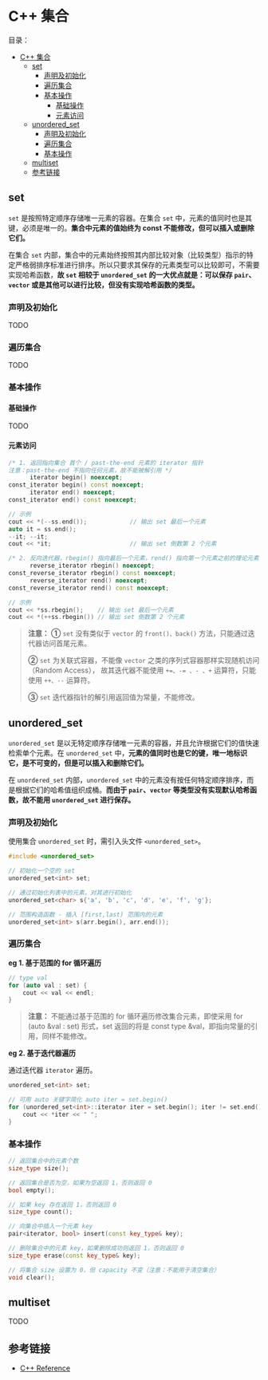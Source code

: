 # C++ 集合

目录：

- [C++ 集合](#c-集合)
  - [set](#set)
    - [声明及初始化](#声明及初始化)
    - [遍历集合](#遍历集合)
    - [基本操作](#基本操作)
      - [基础操作](#基础操作)
      - [元素访问](#元素访问)
  - [unordered_set](#unordered_set)
    - [声明及初始化](#声明及初始化-1)
    - [遍历集合](#遍历集合-1)
    - [基本操作](#基本操作-1)
  - [multiset](#multiset)
  - [参考链接](#参考链接)

## set

`set` 是按照特定顺序存储唯一元素的容器。在集合 `set` 中，元素的值同时也是其键，必须是唯一的。**集合中元素的值始终为 const 不能修改，但可以插入或删除它们。**

在集合 `set` 内部，集合中的元素始终按照其内部比较对象（比较类型）指示的特定严格弱排序标准进行排序。所以只要求其保存的元素类型可以比较即可，不需要实现哈希函数，**故 `set` 相较于 `unordered_set` 的一大优点就是：可以保存 `pair`、`vector` 或是其他可以进行比较，但没有实现哈希函数的类型。**

### 声明及初始化

TODO

### 遍历集合

TODO

### 基本操作

#### 基础操作

TODO

#### 元素访问

```C++
/* 1. 返回指向集合 首个 / past-the-end 元素的 iterator 指针
注意：past-the-end 不指向任何元素，故不能被解引用 */
      iterator begin() noexcept;
const_iterator begin() const noexcept;
      iterator end() noexcept;
const_iterator end() const noexcept;

// 示例
cout << *(--ss.end());            // 输出 set 最后一个元素
auto it = ss.end();
--it; --it;
cout << *it;                      // 输出 set 倒数第 2 个元素

/* 2. 反向迭代器，rbegin() 指向最后一个元素，rend() 指向第一个元素之前的理论元素，不可解引用 */
      reverse_iterator rbegin() noexcept;
const_reverse_iterator rbegin() const noexcept;
      reverse_iterator rend() noexcept;
const_reverse_iterator rend() const noexcept;

// 示例
cout << *ss.rbegin();    // 输出 set 最后一个元素
cout << *(++ss.rbegin()) // 输出 set 倒数第 2 个元素
```

> **注意：**
> **①** `set` 没有类似于 `vector` 的 `front()、back()` 方法，只能通过迭代器访问首尾元素。
>
> **②** `set` 为关联式容器，不能像 `vector` 之类的序列式容器那样实现随机访问（Random Access），
故其迭代器不能使用 `+=、-= 、- 、+` 运算符，只能使用 `++、--` 运算符。
>
> **③** `set` 迭代器指针的解引用返回值为常量，不能修改。

## unordered_set

`unordered_set` 是以无特定顺序存储唯一元素的容器，并且允许根据它们的值快速检索单个元素。在 `unordered_set` 中，**元素的值同时也是它的键，唯一地标识它，是不可变的，但是可以插入和删除它们。**

在 `unordered_set` 内部，`unordered_set` 中的元素没有按任何特定顺序排序，而是根据它们的哈希值组织成桶。**而由于 `pair`、`vector` 等类型没有实现默认哈希函数，故不能用 `unordered_set` 进行保存。**

### 声明及初始化

使用集合 `unordered_set` 时，需引入头文件 `<unordered_set>`。

```C++
#include <unordered_set>

// 初始化一个空的 set
unordered_set<int> set;

// 通过初始化列表中的元素，对其进行初始化
unordered_set<char> s{'a', 'b', 'c', 'd', 'e', 'f', 'g'};

// 范围构造函数 - 插入 [first,last) 范围内的元素
unordered_set<int> s(arr.begin(), arr.end());
```

### 遍历集合

**eg 1. 基于范围的 for 循环遍历**

```C++
// type val
for (auto val : set) {
    cout << val << endl;
}
```

> **注意：** 不能通过基于范围的 for 循环遍历修改集合元素，即使采用 for (auto &val : set) 形式，set 返回的将是 const type &val，即指向常量的引用，同样不能修改。

**eg 2. 基于迭代器遍历**

通过迭代器 `iterator` 遍历。

```C++
unordered_set<int> set;

// 可用 auto 关键字简化 auto iter = set.begin()
for (unordered_set<int>::iterator iter = set.begin(); iter != set.end(); ++iter) {
    cout << *iter << " ";
}
```

### 基本操作

```C++
// 返回集合中的元素个数
size_type size();

// 返回集合是否为空，如果为空返回 1，否则返回 0
bool empty();

// 如果 key 存在返回 1，否则返回 0
size_type count();

// 向集合中插入一个元素 key
pair<iterator, bool> insert(const key_type& key);

// 删除集合中的元素 key，如果删除成功则返回 1，否则返回 0
size_type erase(const key_type& key);

// 将集合 size 设置为 0，但 capacity 不变（注意：不能用于清空集合）
void clear();
```

## multiset

TODO

## 参考链接

* [C++ Reference](http://www.cplusplus.com/reference/)
